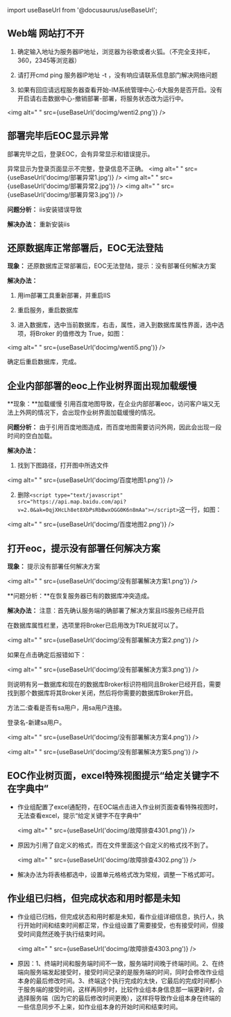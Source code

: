 import useBaseUrl from '@docusaurus/useBaseUrl';

## Web端 网站打不开

1. 确定输入地址为服务器IP地址，浏览器为谷歌或者火狐。（不完全支持IE，360，2345等浏览器）

2. 请打开cmd ping 服务器IP地址 -t ，没有响应请联系信息部门解决网络问题

3. 如果有回应请远程服务器查看开始-IM系统管理中心-6大服务是否开启。没有开启请右击数据中心-撤销部署-部署，将服务状态改为运行中。

<img alt=" " src={useBaseUrl('docimg/wenti2.png')} />

## 部署完毕后EOC显示异常

部署完毕之后，登录EOC，会有异常显示和错误提示。

异常显示为登录页面显示不完整，登录信息不正确。
<img alt=" " src={useBaseUrl('docimg/部署异常1.jpg')} />
<img alt=" " src={useBaseUrl('docimg/部署异常2.jpg')} />
<img alt=" " src={useBaseUrl('docimg/部署异常3.jpg')} />

**问题分析：** iis安装错误导致

**解决办法：** 重新安装iis

## 还原数据库正常部署后，EOC无法登陆

**现象：** 还原数据库正常部署后，EOC无法登陆，提示：没有部署任何解决方案

**解决办法：**

1. 用im部署工具重新部署，并重启IIS

2. 重启服务，重启数据库

3. 进入数据库，选中当前数据库，右击，属性，进入到数据库属性界面，选中选项，将Broker 的值修改为 True，如图：

<img alt=" " src={useBaseUrl('docimg/wenti5.png')} />

确定后重启数据库，完成。

## 企业内部部署的eoc上作业树界面出现加载缓慢

**现象：**加载缓慢 引用百度地图导致，在企业内部部署eoc，访问客户端又无法上外网的情况下，会出现作业树界面加载缓慢的情况。

**问题分析：** 由于引用百度地图造成，而百度地图需要访问外网，因此会出现一段时间的空白加载。

**解决办法：**

1. 找到下图路径，打开图中所选文件

<img alt=" " src={useBaseUrl('docimg/百度地图1.png')} />

2. 删除`<script type="text/javascript" src="https://api.map.baidu.com/api?v=2.0&ak=0qjXHcLh8et8XbPsRbBwxOGG0K6n8mAa"></script>`这一行，如图：

<img alt=" " src={useBaseUrl('docimg/百度地图2.png')} />

## 打开eoc，提示没有部署任何解决方案

**现象：** 提示没有部署任何解决方案

<img alt=" " src={useBaseUrl('docimg/没有部署解决方案1.png')} />

**问题分析：**在恢复服务器已有的数据库冲突造成。

**解决办法：** 注意：首先确认服务端的确部署了解决方案且IIS服务已经开启

在数据库属性栏里，选项里将Broker已启用改为TRUE就可以了。

<img alt=" " src={useBaseUrl('docimg/没有部署解决方案2.png')} />

如果在点击确定后报错如下：

<img alt=" " src={useBaseUrl('docimg/没有部署解决方案3.png')} />

则说明有另一数据库和现在的数据库Broker标识符相同且Broker已经开启，需要找到那个数据库将其Broker关闭，然后将你需要的数据库Broker开启。

方法二:查看是否有sa用户，用sa用户连接。

登录名-新建sa用户。

<img alt=" " src={useBaseUrl('docimg/没有部署解决方案4.png')} />

<img alt=" " src={useBaseUrl('docimg/没有部署解决方案5.png')} />

## EOC作业树页面，excel特殊视图提示“给定关键字不在字典中”

* 作业组配置了excel通配符，在EOC端点击进入作业树页面查看特殊视图时，无法查看excel，提示“给定关键字不在字典中”

  <img alt=" " src={useBaseUrl('docimg/故障排查4301.png')} />

* 原因为引用了自定义的格式，而在文件里面这个自定义的格式找不到了。

  <img alt=" " src={useBaseUrl('docimg/故障排查4302.png')} />

* 解决办法为将表格都选中，设置单元格格式改为常规，调整一下格式即可。

## 作业组已归档，但完成状态和用时都是未知

* 作业组已归档，但完成状态和用时都是未知，看作业组详细信息，执行人，执行开始时间和结束时间都正常，作业组设置了需要接受，也有接受时间，但接受时间竟然还晚于执行结束时间。

  <img alt=" " src={useBaseUrl('docimg/故障排查4303.png')} />

* 原因：1、终端时间和服务端时间不一致，服务端时间晚于终端时间。2、在终端向服务端发起接受时，接受时间记录的是服务端的时间，同时会修改作业组本身的最后修改时间。3、终端这个执行完成的太快，它最后的完成时间都小于服务端的接受时间，这样再同步时，比较作业组本身信息那一端更新时，会选择服务端（因为它的最后修改时间更晚），这样将导致作业组本身在终端的一些信息同步不上来，如作业组本身的开始时间和结束时间。
